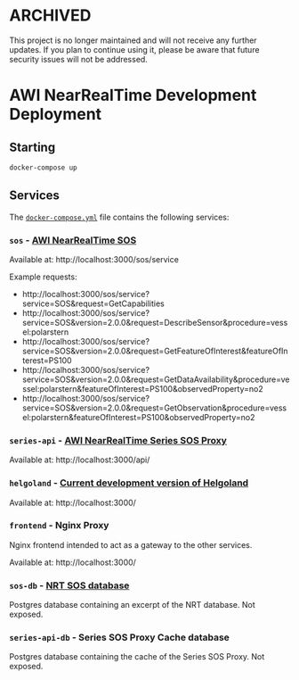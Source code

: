 # ARCHIVED

This project is no longer maintained and will not receive any further updates. If you plan to continue using it, please be aware that future security issues will not be addressed.

# AWI NearRealTime Development Deployment

## Starting

```sh
docker-compose up
```

## Services

The [`docker-compose.yml`](https://github.com/52North/awi-nearrealtime/blob/master/docker-compose.yml) file contains the following services:

### `sos` - [AWI NearRealTime SOS](https://github.com/52North/awi-nearrealtime-sos)

Available at: http://localhost:3000/sos/service

Example requests:
* http://localhost:3000/sos/service?service=SOS&request=GetCapabilities
* http://localhost:3000/sos/service?service=SOS&version=2.0.0&request=DescribeSensor&procedure=vessel:polarstern
* http://localhost:3000/sos/service?service=SOS&version=2.0.0&request=GetFeatureOfInterest&featureOfInterest=PS100
* http://localhost:3000/sos/service?service=SOS&version=2.0.0&request=GetDataAvailability&procedure=vessel:polarstern&featureOfInterest=PS100&observedProperty=no2
* http://localhost:3000/sos/service?service=SOS&version=2.0.0&request=GetObservation&procedure=vessel:polarstern&featureOfInterest=PS100&observedProperty=no2


### `series-api` - [AWI NearRealTime Series SOS Proxy](https://github.com/52North/awi-nearrealtime-series-proxy)

Available at: http://localhost:3000/api/

### `helgoland` - [Current development version of Helgoland](https://github.com/52North/helgoland/tree/feature/angularUpgrade)

Available at: http://localhost:3000/

### `frontend` - Nginx Proxy

Nginx frontend intended to act as a gateway to the other services.

Available at: http://localhost:3000/

### `sos-db` - [NRT SOS database](https://github.com/52North/awi-nearrealtime-example-db)

Postgres database containing an excerpt of the NRT database. Not exposed.

### `series-api-db` - Series SOS Proxy Cache database

Postgres database containing the cache of the Series SOS Proxy. Not exposed.

